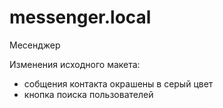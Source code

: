 # messenger.local
Месенджер

Изменения исходного макета:
* собщения контакта окрашены в серый цвет
* кнопка поиска пользователей
